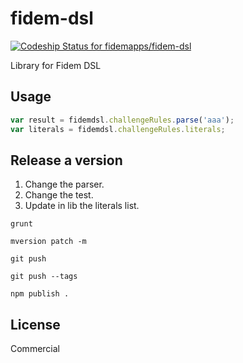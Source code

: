 # fidem-dsl

[ ![Codeship Status for fidemapps/fidem-dsl](https://codeship.com/projects/a18adc90-061b-0133-c43a-12a4c431c178/status?branch=master)](https://codeship.com/projects/89623)

Library for Fidem DSL

## Usage

```javascript
var result = fidemdsl.challengeRules.parse('aaa');
var literals = fidemdsl.challengeRules.literals;
```

## Release a version

1. Change the parser.
2. Change the test.
3. Update in lib the literals list.

```
grunt
```

```
mversion patch -m
```

```
git push
```

```
git push --tags
```

```
npm publish .
```

## License

Commercial
